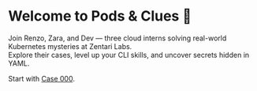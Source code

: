 # Welcome to Pods & Clues 👀

Join Renzo, Zara, and Dev — three cloud interns solving real-world Kubernetes mysteries at Zentari Labs.  
Explore their cases, level up your CLI skills, and uncover secrets hidden in YAML.

Start with [Case 000](cases/case-000.md).
